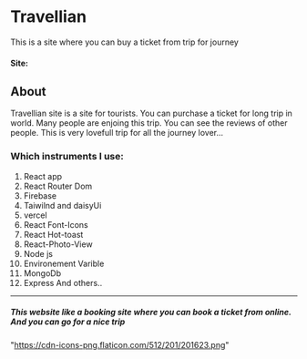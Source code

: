 # Travellian
This is a site where you can buy a ticket from trip for journey

#### Site: 

## About
Travellian site is a site for tourists. You can purchase a ticket for long trip in world. Many people are enjoing this trip. You can see the reviews of other people. This is very lovefull trip for all the journey lover...

### Which instruments I use:
1. React app
2. React Router Dom
3. Firebase
4. Taiwilnd and daisyUi
5. vercel
6. React Font-Icons
7. React Hot-toast
8. React-Photo-View
9. Node js
10. Environement Varible
11. MongoDb
12. Express 
And others..

-----------------------------
##### This website like a booking site where you can book a ticket from online. And you can go for a nice trip


"https://cdn-icons-png.flaticon.com/512/201/201623.png"